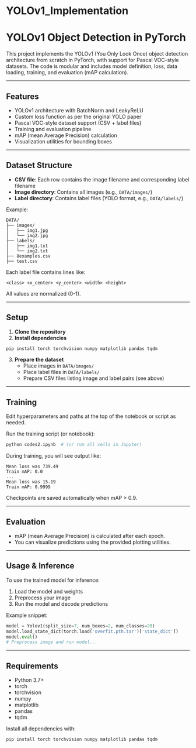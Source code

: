 # YOLOv1_Implementation
# YOLOv1 Object Detection in PyTorch

This project implements the YOLOv1 (You Only Look Once) object detection architecture from scratch in PyTorch, with support for Pascal VOC-style datasets. The code is modular and includes model definition, loss, data loading, training, and evaluation (mAP calculation).

---

## Features
- YOLOv1 architecture with BatchNorm and LeakyReLU
- Custom loss function as per the original YOLO paper
- Pascal VOC-style dataset support (CSV + label files)
- Training and evaluation pipeline
- mAP (mean Average Precision) calculation
- Visualization utilities for bounding boxes

---

## Dataset Structure

- **CSV file**: Each row contains the image filename and corresponding label filename
- **Image directory**: Contains all images (e.g., `DATA/images/`)
- **Label directory**: Contains label files (YOLO format, e.g., `DATA/labels/`)

Example:
```
DATA/
├── images/
│   ├── img1.jpg
│   └── img2.jpg
├── labels/
│   ├── img1.txt
│   └── img2.txt
├── 8examples.csv
├── test.csv
```

Each label file contains lines like:
```
<class> <x_center> <y_center> <width> <height>
```
All values are normalized (0-1).

---

## Setup

1. **Clone the repository**
2. **Install dependencies**

```bash
pip install torch torchvision numpy matplotlib pandas tqdm
```

3. **Prepare the dataset**
   - Place images in `DATA/images/`
   - Place label files in `DATA/labels/`
   - Prepare CSV files listing image and label pairs (see above)

---

## Training

Edit hyperparameters and paths at the top of the notebook or script as needed.

Run the training script (or notebook):
```bash
python codes2.ipynb  # (or run all cells in Jupyter)
```

During training, you will see output like:
```
Mean loss was 739.49
Train mAP: 0.0
...
Mean loss was 15.19
Train mAP: 0.9999
```

Checkpoints are saved automatically when mAP > 0.9.

---

## Evaluation

- mAP (mean Average Precision) is calculated after each epoch.
- You can visualize predictions using the provided plotting utilities.

---

## Usage & Inference

To use the trained model for inference:
1. Load the model and weights
2. Preprocess your image
3. Run the model and decode predictions

Example snippet:
```python
model = Yolov1(split_size=7, num_boxes=2, num_classes=20)
model.load_state_dict(torch.load('overfit.pth.tar')['state_dict'])
model.eval()
# Preprocess image and run model...
```

---

## Requirements
- Python 3.7+
- torch
- torchvision
- numpy
- matplotlib
- pandas
- tqdm

Install all dependencies with:
```bash
pip install torch torchvision numpy matplotlib pandas tqdm
```
